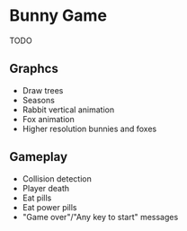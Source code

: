 # Bunny Game

TODO
## Graphcs
* Draw trees
* Seasons
* Rabbit vertical animation
* Fox animation
* Higher resolution bunnies and foxes

## Gameplay
* Collision detection
* Player death
* Eat pills
* Eat power pills
* "Game over"/"Any key to start" messages
